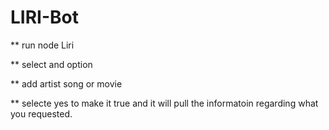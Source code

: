 # LIRI-Bot

** run node Liri 

** select and option

** add artist song or movie 

** selecte yes to make it true and it will pull the informatoin regarding what you requested. 